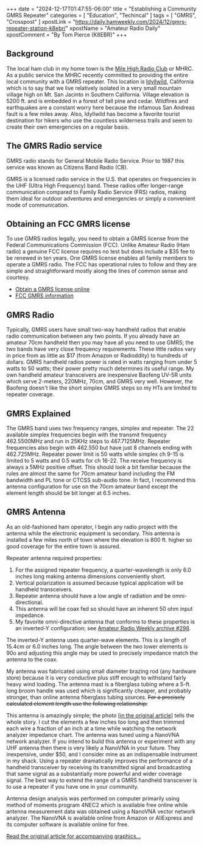 +++
date = "2024-12-17T01:47:55-06:00"
title = "Establishing a Community GMRS Repeater"
categories = [ "Education", "Techincal" ]
tags = [ "GMRS", "Crosspost" ]
xpostLink = "https://daily.hamweekly.com/2024/12/gmrs-repeater-station-k8ebr/"
xpostName = "Amateur Radio Daily"
xpostComment = "By Tom Pierce (K8EBR)"
+++
## Background

The local ham club in my home town is the
[Mile High Radio Club](https://milehighradioclub.org/) or MHRC.
As a public service the MHRC recently committed to providing the entire
local community with a GMRS repeater. This location is 
[Idyllwild](https://idyllwildcalifornia.com/hiking/),
California which is to say that we live relatively isolated in a very
small mountain village high on Mt. San Jacinto in Southern California.
Village elevation is 5200 ft. and is embedded in a forest of tall pine
and cedar. Wildfires and earthquakes are a constant worry here because
the infamous San Andreas fault is a few miles away. Also, Idyllwild has
become a favorite tourist destination for hikers who use the countless
wilderness trails and seem to create their own emergencies on a regular
basis.
<!--more-->

## The GMRS Radio service

GMRS radio stands for General Mobile Radio Service. Prior to 1987 this
service was known as Citizens Band Radio (CB).

GMRS is a licensed radio service in the U.S. that operates on
frequencies in the UHF (Ultra High Frequency) band. These radios offer
longer-range communication compared to Family Radio Service (FRS)
radios, making them ideal for outdoor adventures and emergencies or
simply a convenient mode of communication.

## Obtaining an FCC GMRS license

To use GMRS radios legally, you need to obtain a GMRS license from the
Federal Communications Commission (FCC). Unlike Amateur Radio (Ham
radio) a genuine FCC license requires no test but does include a $35 fee
to be renewed in ten years. One GMRS license enables all family members
to operate a GMRS radio. The FCC has operational rules to follow and
they are simple and straightforward mostly along the lines of common
sense and courtesy.

* [Obtain a GMRS license online](https://www.fcc.gov/wireless/universal-licensing-system)
* [FCC GMRS information](https://wireless2.fcc.gov/UlsEntry/licManager/login.jsp)

## GMRS Radio

Typically, GMRS users have small two-way handheld radios that enable
radio communication between any two points. If you already have an
amateur 70cm handheld then you may have all you need to use GMRS; the
two bands have very close frequency requirements. These little radios
vary in price from as little as $17 (from Amazon or Radioddity) to
hundreds of dollars. GMRS handheld radios power is rated in watts
ranging from under 5 watts to 50 watts; their power pretty much
determines its useful range. My own handheld amateur transceivers are
inexpensive Baofeng UV-5R units which serve 2-meters, 220MHz, 70cm, and
GMRS very well. However, the Baofeng doesn't like the short simplex GMRS
steps so my HTs are limited to repeater coverage. 

## GMRS Explained

The GMRS band uses two frequency ranges, simplex and repeater. The
22 available simplex frequencies begin with the transmit frequency
462.5500MHz and run in 25KHz steps to 467.7125MHz. Repeater frequencies
also begin with 462.550 but have just 8 channels ending with 462.725MHz.
Repeater power limit is 50 watts while simplex ch 9-15 is limited to
5 watts and 0.5 watts for ch 16-22. The receive frequency is always a
5MHz positive offset. This should look a bit familiar because the rules
are almost the same for 70cm amateur band including the FM bandwidth
and PL tone or CTCSS sub-audio tone. In fact, I recommend this antenna
configuration for use on the 70cm amateur band except the element length
should be bit longer at 6.5 inches. 

## GMRS Antenna

As an old-fashioned ham operator, I begin any radio project with the
antenna while the electronic equipment is secondary. This antenna is
installed a few miles north of town where the elevation is 800 ft.
higher so good coverage for the entire town is assured.

Repeater antenna required properties:

1. For the assigned repeater frequency, a quarter-wavelength is only 6.0 inches long making antenna dimensions conveniently short.
1. Vertical polarization is assumed because typical application will be handheld transceivers.
1. Repeater antenna should have a low angle of radiation and be omni-directional.
1. This antenna will be coax fed so should have an inherent 50 ohm input impedance.
1. My favorite omni-directive antenna that conforms to these properties is an inverted-Y configuration; see 
[Amateur Radio Weekly archive #298](https://hamweekly.com/archive/issues/amateur-radio-weekly-issue-298.html).

The inverted-Y antenna uses quarter-wave elements. This is a length of
15.4cm or 6.0 inches long. The angle between the two lower elements is
90o and adjusting this angle may be used to precisely impedance match
the antenna to the coax.

My antenna was fabricated using small diameter brazing rod (any hardware
store) because it is very conductive plus stiff enough to withstand
fairly heavy wind loading. The antenna mast is a fiberglass tubing where
a 5-ft. long broom handle was used which is significantly cheaper, and
probably stronger, than online antenna fiberglass tubing sources. ~~For a
precisely calculated element length use the following relationship:~~

This antenna is amazingly simple; the photo
[[in the original article](https://daily.hamweekly.com/2024/12/gmrs-repeater-station-k8ebr/)]
tells the whole story. I cut the elements a few inches too long and
then trimmed each wire a fraction of an inch at a time while watching
the network analyzer impedance chart. The antenna was tuned using
a NanoVNA network analyzer. If you intend to build this antenna or
experiment with any UHF antenna then there is very likely a NanoVNA in
your future. They inexpensive, under $50, and I consider mine as an
indispensable instrument in my shack. Using a repeater dramatically
improves the performance of a handheld transceiver by receiving its
transmitted signal and broadcasting that same signal as a substantially
more powerful and wider coverage signal. The best way to extend the
range of a GMRS handheld transceiver is to use a repeater if you have
one in your community.

Antenna design analysis was performed on computer primarily using method
of moments program 4NEC2 which is available free online while antenna
measurement data was obtained using a NanoVNA vector network analyzer.
The NanoVNA is available online from Amazon or AliExpress and its
computer software is available online for free.

[Read the original article for accompanying graphics...](https://daily.hamweekly.com/2024/12/gmrs-repeater-station-k8ebr/)
